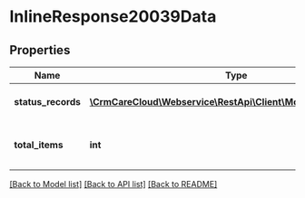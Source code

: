 # InlineResponse20039Data

## Properties
Name | Type | Description | Notes
------------ | ------------- | ------------- | -------------
**status_records** | [**\CrmCareCloud\Webservice\RestApi\Client\Model\StatusRecord[]**](StatusRecord.md) | List of status records | [optional] 
**total_items** | **int** | Count of all found status records | [optional] 

[[Back to Model list]](../../README.md#documentation-for-models) [[Back to API list]](../../README.md#documentation-for-api-endpoints) [[Back to README]](../../README.md)

